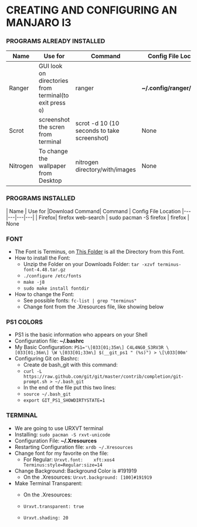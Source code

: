 # CREATING AND CONFIGURING AN MANJARO I3

### PROGRAMS ALREADY INSTALLED

| Name | Use for | Command | Config File Location
|---|---|---|---|
| Ranger | GUI look on directories from terminal(to exit press <kbd>Q</kbd>)|ranger|**~/.config/ranger/rc.conf**
| Scrot  | screenshot the scren from terminal | scrot -d 10 (10 seconds to take screenshot)| None 
| Nitrogen | To change the wallpaper from Desktop | nitrogen directory/with/images | None

### PROGRAMS INSTALLED

| Name | Use for |Download Command| Command | Config File Location
|---|---|---|---|
| Firefox| firefox web-search | sudo pacman -S firefox | firefox | None


### FONT

* The Font is Terminus, on [This Folder](Terminus_Font) is all the Directory from this Font.
* How to install the Font:
   * Unzip the Folder on your Downloads Folder: `tar -xzvf terminus-font-4.48.tar.gz`
   * `./configure /etc/fonts`
   * `make -j8`
   * `sudo make install fontdir`
* How to change the Font:
   * See possible fonts: `fc-list | grep "terminus"`
   * Change font from the .Xresources file, like showing below

### PS1 COLORS

* PS1 is the basic information who appears on your Shell
* Configuration file: **~/.bashrc**
* My Basic Configuration: `PS1='\[033[01;35m\] C4L4NG0_S3RV3R \[033[01;36m\] \W \[033[01;33m\] $(__git_ps1 " (%s)") > \[\033[00m'`
* Configuring Git on Bashrc:
    * Create de bash_git with this command: 
	* `curl -L https://raw.github.com/git/git/master/contrib/completion/git-prompt.sh > ~/.bash_git`
    * In the end of the file put this two lines:
    * `source ~/.bash_git`
    * `export GIT_PS1_SHOWDIRTYSTATE=1`

### TERMINAL

* We are going to use URXVT terminal
* Installing: `sudo pacman -S rxvt-unicode`
* Configuration File: **~/.Xresources**
* Restarting Configuration file: `xrdb ~/.Xresources`
* Change font for my favorite on the file:
    * For Regular: `Urxvt.font:    xft:xos4 Terminus:style=Regular:size=14`
* Change Background: Background Color is #191919
    * On the .Xresources: `Urxvt.background: [100]#191919`
* Make Terminal Transparent:
    * On the .Xresources: 
	* `Urxvt.transparent: true`
        
	* `Urxvt.shading: 20` 
